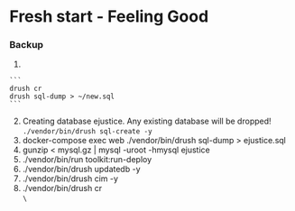 # Fresh start - Feeling Good

### Backup

1.

    ```
    drush cr
    drush sql-dump > ~/new.sql
    ```
2. Creating database ejustice. Any existing database will be dropped!\
   `./vendor/bin/drush sql-create -y`&#x20;
3. docker-compose exec web ./vendor/bin/drush sql-dump > ejustice.sql
4. gunzip < mysql.gz | mysql -uroot -hmysql ejustice
5. ./vendor/bin/run toolkit:run-deploy
6. ./vendor/bin/drush updatedb -y
7. ./vendor/bin/drush cim -y
8. ./vendor/bin/drush cr\
   ``\
   ``
